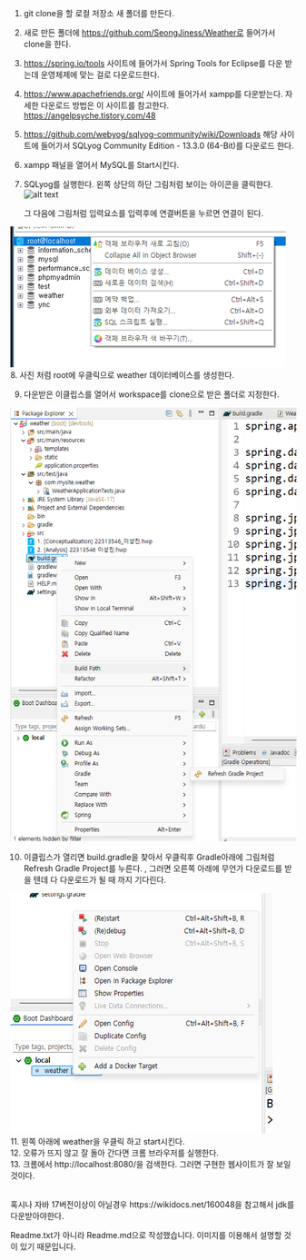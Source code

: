 1. git clone을 할 로컬 저장소 새 폴더를 만든다.
2. 새로 만든 폴더에 https://github.com/SeongJiness/Weather로 들어가서 clone을 한다.
3. https://spring.io/tools 사이트에 들어가서 Spring Tools for Eclipse를 다운 받는데 운영체제에 맞는 걸로 다운로드한다.
4. https://www.apachefriends.org/ 사이트에 들어가서 xampp를 다운받는다. 자세한 다운로드 방법은 이 사이트를 참고한다. https://angelpsyche.tistory.com/48
5. https://github.com/webyog/sqlyog-community/wiki/Downloads 해당 사이트에 들어가서 SQLyog Community Edition - 13.3.0 (64-Bit)를 다운로드 한다.
6. xampp 패널을 열어서 MySQL를 Start시킨다.
7. SQLyog를 실행한다.
   왼쪽 상단의 하단 그림처럼 보이는 아이콘을 클릭한다.
   ![alt text](https://i.ytimg.com/vi/Gbf1yws2sOc/hq720.jpg?sqp=-oaymwE7CK4FEIIDSFryq4qpAy0IARUAAAAAGAElAADIQj0AgKJD8AEB-AH-CYACsgWKAgwIABABGBMgYCh_MA8=&rs=AOn4CLB86DQRduBRYylPpz-dsBayMEjKNg) <br>

   그 다음에 그림처럼 입력요소를 입력후에 연결버튼을 누르면 연결이 된다.

![alt text](image-1.png) <br> 8. 사진 처럼 root에 우클릭으로 weather 데이터베이스를 생성한다.

9. 다운받은 이클립스를 열어서 workspace를 clone으로 받은 폴더로 지정한다.

![alt text](image-2.png)

10. 이클립스가 열리면 build.gradle을 찾아서 우클릭후 Gradle아래에 그림처럼 Refresh Gradle Project를 누른다. , 그러면 오른쪽 아래에 무언가 다운로드를 받을 텐데 다 다운로드가 될 때 까지 기다린다.

![alt text](image-3.png) <br> 11. 왼쪽 아래에 weather을 우클릭 하고 start시킨다. <br> 12. 오류가 뜨지 않고 잘 돌아 간다면 크롬 브라우저를 실행한다. <br>13. 크롬에서 http://localhost:8080/을 검색한다. 그러면 구현한 웹사이트가 잘 보일 것이다.

<br>
혹시나 자바 17버전이상이 아닐경우 https://wikidocs.net/160048을 참고해서 jdk를 다운받아야한다.

Readme.txt가 아니라 Readme.md으로 작성했습니다. 이미지를 이용해서 설명할 것이 있기 때문입니다.
